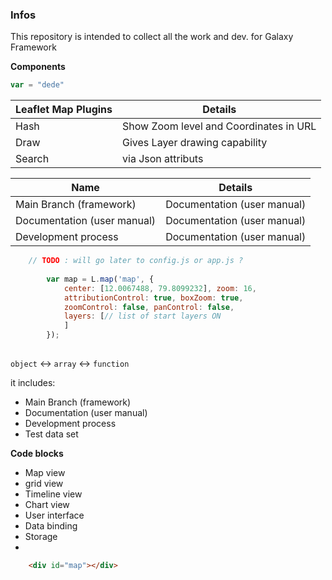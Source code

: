 ### Infos
This repository is intended to collect all the work and dev. for Galaxy Framework

**Components**

```javascript
var = "dede"
```



<table>
    <thead><tr>
            <th>Leaflet Map Plugins</th>
            <th>Details</th>
          </tr> 
    </thead>
    <tbody>
      <tr>
            <td>Hash</td>
            <td>Show Zoom level and Coordinates in URL</td>
      </tr>
      <tr>
            <td>Draw</td>
            <td>Gives Layer drawing capability</td>
      </tr>
      <tr>
            <td>Search</td>
            <td>via Json attributs</td>
      </tr>
    </tbody>
</table>





<table>
    <thead><tr>
            <th>Name</th>
            <th>Details</th>
          </tr> 
    </thead>
    <tbody>
      <tr>
            <td>Main Branch (framework)</td>
            <td>Documentation (user manual)</td>
      </tr>
      <tr>
            <td>Documentation (user manual)</td>
            <td>Documentation (user manual)</td>
      </tr>
      <tr>
            <td>Development process</td>
            <td>Documentation (user manual)</td>
      </tr>
    </tbody>
</table>

```javascript
    // TODO : will go later to config.js or app.js ?
    	
		var map = L.map('map', {
			center: [12.0067488, 79.8099232], zoom: 16,
			attributionControl: true, boxZoom: true,
			zoomControl: false, panControl: false,
			layers: [// list of start layers ON
            ]
		});
        
   ```

`object` <-> `array` <-> `function`

it includes:
* Main Branch (framework)
* Documentation (user manual)
* Development process
* Test data set

**Code blocks**

* Map view
* grid view
* Timeline view
* Chart view
* User interface
* Data binding
* Storage
* 

```html
    <div id="map"></div>
   ```
